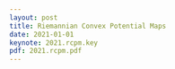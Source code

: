 ```yaml
---
layout: post
title: Riemannian Convex Potential Maps
date: 2021-01-01
keynote: 2021.rcpm.key
pdf: 2021.rcpm.pdf
---
```

